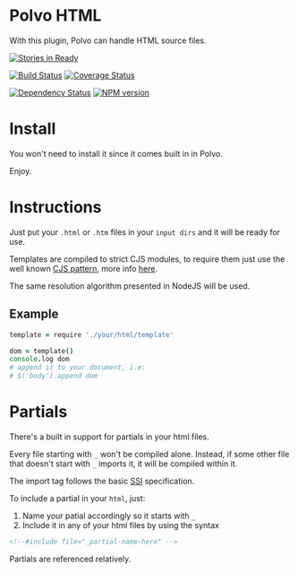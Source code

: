# Polvo HTML

With this plugin, Polvo can handle HTML source files.

[![Stories in Ready](https://badge.waffle.io/polvo/polvo-html.png)](https://waffle.io/polvo/polvo-html)

[![Build Status](https://secure.travis-ci.org/polvo/polvo-html.png)](http://travis-ci.org/polvo/polvo-html) [![Coverage Status](https://coveralls.io/repos/polvo/polvo-html/badge.png)](https://coveralls.io/r/polvo/polvo-html)

[![Dependency Status](https://gemnasium.com/polvo/polvo-html.png)](https://gemnasium.com/polvo/polvo-html) [![NPM version](https://badge.fury.io/js/polvo-html.png)](http://badge.fury.io/js/polvo-html)

# Install

You won't need to install it since it comes built in in Polvo.

Enjoy.

# Instructions

Just put your `.html` or `.htm` files in your `input dirs` and it will be
ready for use.

Templates are compiled to strict  CJS modules, to require them just use the well
known [CJS pattern](http://nodejs.org/api/modules.html), more
info [here](http://wiki.commonjs.org/wiki/Modules/1.1).

The same resolution algorithm presented in NodeJS will be used.

## Example

````coffeescript
template = require './your/html/template'

dom = template()
console.log dom
# append it to your document, i.e:
# $('body').append dom
````

# Partials

There's a built in support for partials in your html files.

Every file starting with `_` won't be compiled alone. Instead, if some other
file that doesn't start with `_` imports it, it will be compiled within it.

The import tag follows the basic [SSI](http://en.wikipedia.org/wiki/Server_Side_Includes)
specification.


To include a partial in your `html`, just:

 1. Name your patial accordingly so it starts with `_`
 1. Include it in any of your html files by using the syntax

 ````html
 <!--#include file="_partial-name-here" -->
 ````

 Partials are referenced relatively.